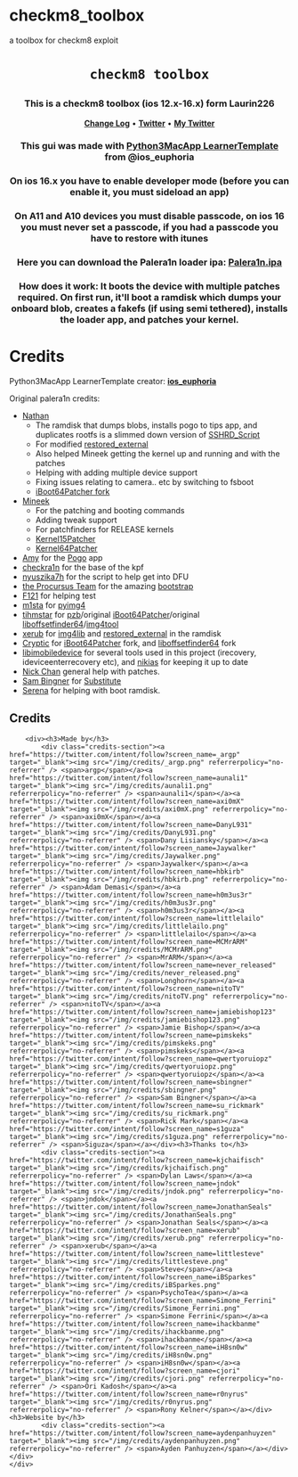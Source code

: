 # checkm8_toolbox
a toolbox for checkm8 exploit
<h1 align="center">
   
    checkm8 toolbox
</h1>
<h3 align="center">This is a checkm8 toolbox (ios 12.x-16.x) form Laurin226</h3>
<p align="center">
    <strong><a href="CHANGELOG.md">Change Log</a></strong>
    •
    <strong><a href="https://twitter.com/palera1n">Twitter</a></strong>
    •
    <strong><a href="https://twitter.com/laurin2261">My Twitter</a></strong>
<h3 align="center">This gui was made with <strong><a href="https://github.com/bartektenDev/Python3MacApp-LearnerTemplate">Python3MacApp LearnerTemplate</a></strong> from @ios_euphoria </h3>
<h3 align="center">On ios 16.x you have to enable developer mode (before you can enable it, you must sideload an app)</h3>
<h3 align="center">On A11 and A10 devices you must disable passcode, on ios 16 you must never set a passcode, if you had a passcode you have to restore with itunes</h3>
<h3 align="center">Here you can download the Palera1n loader ipa: <strong><a href="https://nightly.link/palera1n/loader/workflows/build/main/palera1n.zip">Palera1n.ipa</a></strong></h3>
<h3 align="center">How does it work: It boots the device with multiple patches required. On first run, it'll boot a ramdisk which dumps your onboard blob, creates a fakefs (if using semi tethered), installs the loader app, and patches your kernel. </h3>

# Credits

Python3MacApp LearnerTemplate creator: 
<strong><a href="https://github.com/bartektenDev">ios_euphoria</a></strong>

Original palera1n credits:
- [Nathan](https://github.com/verygenericname)
    - The ramdisk that dumps blobs, installs pogo to tips app, and duplicates rootfs is a slimmed down version of [SSHRD_Script](https://github.com/verygenericname/SSHRD_Script)
    - For modified [restored_external](https://github.com/verygenericname/sshrd_SSHRD_Script)
    - Also helped Mineek getting the kernel up and running and with the patches
    - Helping with adding multiple device support
    - Fixing issues relating to camera.. etc by switching to fsboot
    - [iBoot64Patcher fork](https://github.com/verygenericname/iBoot64Patcher)
- [Mineek](https://github.com/mineek)
    - For the patching and booting commands
    - Adding tweak support
    - For patchfinders for RELEASE kernels
    - [Kernel15Patcher](https://github.com/mineek/PongoOS/tree/iOS15/checkra1n/Kernel15Patcher)
    - [Kernel64Patcher](https://github.com/mineek/Kernel64Patcher)
- [Amy](https://github.com/elihwyma) for the [Pogo](https://github.com/elihwyma/Pogo) app
- [checkra1n](https://github.com/checkra1n) for the base of the kpf
- [nyuszika7h](https://github.com/nyuszika7h) for the script to help get into DFU
- [the Procursus Team](https://github.com/ProcursusTeam) for the amazing [bootstrap](https://github.com/ProcursusTeam/Procursus)
- [F121](https://github.com/F121Live) for helping test
- [m1sta](https://github.com/m1stadev) for [pyimg4](https://github.com/m1stadev/PyIMG4)
- [tihmstar](https://github.com/tihmstar) for [pzb](https://github.com/tihmstar/partialZipBrowser)/original [iBoot64Patcher](https://github.com/tihmstar/iBoot64Patcher)/original [liboffsetfinder64](https://github.com/tihmstar/liboffsetfinder64)/[img4tool](https://github.com/tihmstar/img4tool)
- [xerub](https://github.com/xerub) for [img4lib](https://github.com/xerub/img4lib) and [restored_external](https://github.com/xerub/sshrd) in the ramdisk
- [Cryptic](https://github.com/Cryptiiiic) for [iBoot64Patcher](https://github.com/Cryptiiiic/iBoot64Patcher) fork, and [liboffsetfinder64](https://github.com/Cryptiiiic/liboffsetfinder64) fork
- [libimobiledevice](https://github.com/libimobiledevice) for several tools used in this project (irecovery, ideviceenterrecovery etc), and [nikias](https://github.com/nikias) for keeping it up to date
- [Nick Chan](https://github.com/asdfugil) general help with patches.
- [Sam Bingner](https://github.com/sbingner) for [Substitute](https://github.com/sbingner/substitute)
- [Serena](https://github.com/SerenaKit) for helping with boot ramdisk.

<div class="section">
        <h2>Credits</h2>

        <div><h3>Made by</h3>
            <div class="credits-section"><a href="https://twitter.com/intent/follow?screen_name=_argp" target="_blank"><img src="/img/credits/_argp.png" referrerpolicy="no-referrer" /> <span>argp</span></a><a href="https://twitter.com/intent/follow?screen_name=aunali1" target="_blank"><img src="/img/credits/aunali1.png" referrerpolicy="no-referrer" /> <span>aunali1</span></a><a href="https://twitter.com/intent/follow?screen_name=axi0mX" target="_blank"><img src="/img/credits/axi0mX.png" referrerpolicy="no-referrer" /> <span>axi0mX</span></a><a href="https://twitter.com/intent/follow?screen_name=DanyL931" target="_blank"><img src="/img/credits/DanyL931.png" referrerpolicy="no-referrer" /> <span>Dany Lisiansky</span></a><a href="https://twitter.com/intent/follow?screen_name=Jaywalker" target="_blank"><img src="/img/credits/Jaywalker.png" referrerpolicy="no-referrer" /> <span>Jaywalker</span></a><a href="https://twitter.com/intent/follow?screen_name=hbkirb" target="_blank"><img src="/img/credits/hbkirb.png" referrerpolicy="no-referrer" /> <span>Adam Demasi</span></a><a href="https://twitter.com/intent/follow?screen_name=h0m3us3r" target="_blank"><img src="/img/credits/h0m3us3r.png" referrerpolicy="no-referrer" /> <span>h0m3us3r</span></a><a href="https://twitter.com/intent/follow?screen_name=littlelailo" target="_blank"><img src="/img/credits/littlelailo.png" referrerpolicy="no-referrer" /> <span>littlelailo</span></a><a href="https://twitter.com/intent/follow?screen_name=MCMrARM" target="_blank"><img src="/img/credits/MCMrARM.png" referrerpolicy="no-referrer" /> <span>MrARM</span></a><a href="https://twitter.com/intent/follow?screen_name=never_released" target="_blank"><img src="/img/credits/never_released.png" referrerpolicy="no-referrer" /> <span>Longhorn</span></a><a href="https://twitter.com/intent/follow?screen_name=nitoTV" target="_blank"><img src="/img/credits/nitoTV.png" referrerpolicy="no-referrer" /> <span>nitoTV</span></a><a href="https://twitter.com/intent/follow?screen_name=jamiebishop123" target="_blank"><img src="/img/credits/jamiebishop123.png" referrerpolicy="no-referrer" /> <span>Jamie Bishop</span></a><a href="https://twitter.com/intent/follow?screen_name=pimskeks" target="_blank"><img src="/img/credits/pimskeks.png" referrerpolicy="no-referrer" /> <span>pimskeks</span></a><a href="https://twitter.com/intent/follow?screen_name=qwertyoruiopz" target="_blank"><img src="/img/credits/qwertyoruiopz.png" referrerpolicy="no-referrer" /> <span>qwertyoruiopz</span></a><a href="https://twitter.com/intent/follow?screen_name=sbingner" target="_blank"><img src="/img/credits/sbingner.png" referrerpolicy="no-referrer" /> <span>Sam Bingner</span></a><a href="https://twitter.com/intent/follow?screen_name=su_rickmark" target="_blank"><img src="/img/credits/su_rickmark.png" referrerpolicy="no-referrer" /> <span>Rick Mark</span></a><a href="https://twitter.com/intent/follow?screen_name=s1guza" target="_blank"><img src="/img/credits/s1guza.png" referrerpolicy="no-referrer" /> <span>Siguza</span></a></div><h3>Thanks to</h3>
            <div class="credits-section"><a href="https://twitter.com/intent/follow?screen_name=kjchaifisch" target="_blank"><img src="/img/credits/kjchaifisch.png" referrerpolicy="no-referrer" /> <span>Dylan Laws</span></a><a href="https://twitter.com/intent/follow?screen_name=jndok" target="_blank"><img src="/img/credits/jndok.png" referrerpolicy="no-referrer" /> <span>jndok</span></a><a href="https://twitter.com/intent/follow?screen_name=JonathanSeals" target="_blank"><img src="/img/credits/JonathanSeals.png" referrerpolicy="no-referrer" /> <span>Jonathan Seals</span></a><a href="https://twitter.com/intent/follow?screen_name=xerub" target="_blank"><img src="/img/credits/xerub.png" referrerpolicy="no-referrer" /> <span>xerub</span></a><a href="https://twitter.com/intent/follow?screen_name=littlesteve" target="_blank"><img src="/img/credits/littlesteve.png" referrerpolicy="no-referrer" /> <span>Steve</span></a><a href="https://twitter.com/intent/follow?screen_name=iBSparkes" target="_blank"><img src="/img/credits/iBSparkes.png" referrerpolicy="no-referrer" /> <span>PsychoTea</span></a><a href="https://twitter.com/intent/follow?screen_name=Simone_Ferrini" target="_blank"><img src="/img/credits/Simone_Ferrini.png" referrerpolicy="no-referrer" /> <span>Simone Ferrini</span></a><a href="https://twitter.com/intent/follow?screen_name=ihackbanme" target="_blank"><img src="/img/credits/ihackbanme.png" referrerpolicy="no-referrer" /> <span>ihackbanme</span></a><a href="https://twitter.com/intent/follow?screen_name=iH8sn0w" target="_blank"><img src="/img/credits/iH8sn0w.png" referrerpolicy="no-referrer" /> <span>iH8sn0w</span></a><a href="https://twitter.com/intent/follow?screen_name=cjori" target="_blank"><img src="/img/credits/cjori.png" referrerpolicy="no-referrer" /> <span>Ori Kadosh</span></a><a href="https://twitter.com/intent/follow?screen_name=r0nyrus" target="_blank"><img src="/img/credits/r0nyrus.png" referrerpolicy="no-referrer" /> <span>Rony Kelner</span></a></div><h3>Website by</h3>
            <div class="credits-section"><a href="https://twitter.com/intent/follow?screen_name=aydenpanhuyzen" target="_blank"><img src="/img/credits/aydenpanhuyzen.png" referrerpolicy="no-referrer" /> <span>Ayden Panhuyzen</span></a></div></div>
    </div>
</p>
